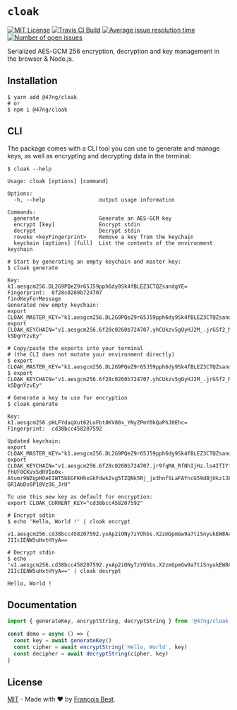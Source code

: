 # `cloak`

[![MIT License](https://img.shields.io/github/license/47ng/cloak.svg?color=blue)](https://github.com/47ng/cloak/blob/master/LICENSE)
[![Travis CI Build](https://img.shields.io/travis/com/47ng/cloak.svg)](https://travis-ci.com/47ng/cloak)
[![Average issue resolution time](https://isitmaintained.com/badge/resolution/47ng/cloak.svg)](https://isitmaintained.com/project/47ng/cloak)
[![Number of open issues](https://isitmaintained.com/badge/open/47ng/cloak.svg)](https://isitmaintained.com/project/47ng/cloak)

Serialized AES-GCM 256 encryption, decryption and key management in the browser & Node.js.

## Installation

```shell
$ yarn add @47ng/cloak
# or
$ npm i @47ng/cloak
```

## CLI

The package comes with a CLI tool you can use to generate and manage keys, as
well as encrypting and decrypting data in the terminal:

```shell
$ cloak --help

Usage: cloak [options] [command]

Options:
  -h, --help                 output usage information

Commands:
  generate                   Generate an AES-GCM key
  encrypt [key]              Encrypt stdin
  decrypt                    Decrypt stdin
  revoke <keyFingerprint>    Remove a key from the keychain
  keychain [options] [full]  List the contents of the environment keychain

# Start by generating an empty keychain and master key:
$ cloak generate

Key:          k1.aesgcm256.DL2G9PQeZ9r65J59pph6dy9Sk4fBLEZ3CTQZsandgYE=
Fingerprint:  6f28c0260b724707
findKeyForMessage
Generated new empty keychain:
export CLOAK_MASTER_KEY="k1.aesgcm256.DL2G9PQeZ9r65J59pph6dy9Sk4fBLEZ3CTQZsandgYE="
export CLOAK_KEYCHAIN="v1.aesgcm256.6f28c0260b724707.yhCUkzv5gOyHJ2M_.jrGSf2_MPVofk-kSDgnYzvEy"

# Copy/paste the exports into your terminal
# (the CLI does not mutate your environment directly)
$ export CLOAK_MASTER_KEY="k1.aesgcm256.DL2G9PQeZ9r65J59pph6dy9Sk4fBLEZ3CTQZsandgYE="
$ export CLOAK_KEYCHAIN="v1.aesgcm256.6f28c0260b724707.yhCUkzv5gOyHJ2M_.jrGSf2_MPVofk-kSDgnYzvEy"

# Generate a key to use for encryption
$ cloak generate

Key:          k1.aesgcm256.pHLFYdaqXut62LoFbt8KV80x_YNyZPmY0kQaPhJ0Ehc=
Fingerprint:  cd38bcc458207592

Updated keychain:
export CLOAK_MASTER_KEY="k1.aesgcm256.DL2G9PQeZ9r65J59pph6dy9Sk4fBLEZ3CTQZsandgYE="
export CLOAK_KEYCHAIN="v1.aesgcm256.6f28c0260b724707.jr9fqMA_RfNhIjHz.lo4IfIYfZ0zxrdSns_ibWq6YX1D5AnzN-fhUF0CKVx5dRVIo0x-Atumr9WZqpHOeEIWT5bEGFKHhxGkFdwk2vg5TZQNk5Rj_jo3hnfSLaFAYncG59dBjUkz1JE0Plq2d-GR1AbDs6P18VzOG_JrU"

To use this new key as default for encryption:
export CLOAK_CURRENT_KEY="cd38bcc458207592"

# Encrypt sdtin
$ echo 'Hello, World !' | cloak encrypt

v1.aesgcm256.cd38bcc458207592.yxAp2iONy7zYOhbs.X2zmGpmGw9a7tiSnyukEW8Ac-2IIcIENW5uHxtHYyA==

# Decrypt stdin
$ echo 'v1.aesgcm256.cd38bcc458207592.yxAp2iONy7zYOhbs.X2zmGpmGw9a7tiSnyukEW8Ac-2IIcIENW5uHxtHYyA==' | cloak decrypt

Hello, World !
```

## Documentation

```ts
import { generateKey, encryptString, decryptString } from '@47ng/cloak'

const demo = async () => {
  const key = await generateKey()
  const cipher = await encryptString('Hello, World', key)
  const decipher = await decryptString(cipher, key)
}
```

## License

[MIT](https://github.com/47ng/cloak/blob/master/LICENSE) - Made with ❤️ by [François Best](https://francoisbest.com).
